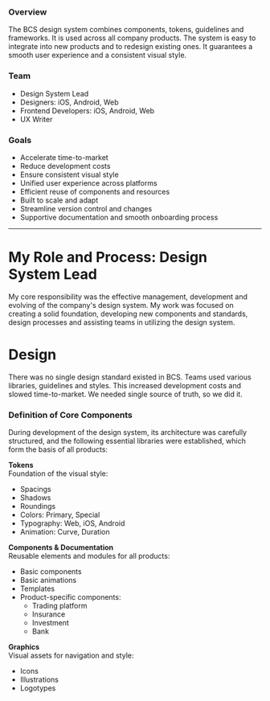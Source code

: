 
### Overview

The BCS design system combines components, tokens, guidelines and frameworks. It is used across all company products. The system is easy to integrate into new products and to redesign existing ones. It guarantees a smooth user experience and a consistent visual style.

### Team

- Design System Lead
- Designers: iOS, Android, Web
- Frontend Developers: iOS, Android, Web
- UX Writer

### Goals

- Accelerate time-to-market
- Reduce development costs
- Ensure consistent visual style
- Unified user experience across platforms
- Efficient reuse of components and resources
- Built to scale and adapt
- Streamline version control and changes
- Supportive documentation and smooth onboarding process

---
# My Role and Process: Design System Lead

My core responsibility was the effective management, development and evolving of the company's design system. My work was focused on creating a solid foundation, developing new components and standards, design processes and assisting teams in utilizing the design system.

# Design
There was no single design standard existed in BCS. Teams used various libraries, guidelines and styles. This increased development costs and slowed time-to-market. We needed single source of truth, so we did it.
### Definition of Core Components
During development of the design system, its architecture was carefully structured, and the following essential libraries were established, which form the basis of all products:

**Tokens**  
Foundation of the visual style:

- Spacings
- Shadows
- Roundings
- Colors: Primary, Special
- Typography: Web, iOS, Android
- Animation: Curve, Duration

**Components & Documentation**  
Reusable elements and modules for all products:

- Basic components
- Basic animations
- Templates
- Product-specific components:
    - Trading platform
    - Insurance
    - Investment
    - Bank

**Graphics**  
Visual assets for navigation and style:

- Icons
- Illustrations
- Logotypes

